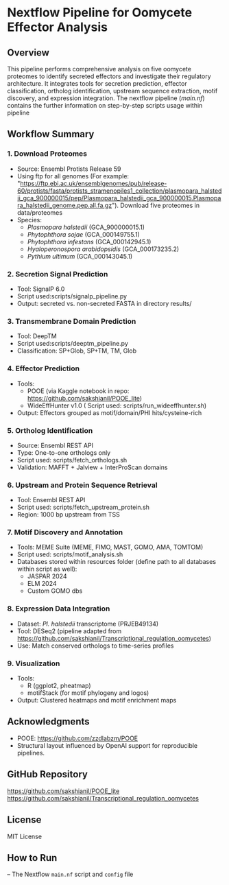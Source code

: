 # Nextflow Pipeline for Oomycete Effector Analysis

## Overview
This pipeline performs comprehensive analysis on five oomycete proteomes to identify secreted effectors and investigate their regulatory architecture. It integrates tools for secretion prediction, effector classification, ortholog identification, upstream sequence extraction, motif discovery, and expression integration. The nextflow pipeline (*main.nf*) contains the further information on step-by-step scripts usage within pipeline 

## Workflow Summary

### 1. **Download Proteomes**
- Source: Ensembl Protists Release 59
- Using ftp for all genomes (For example:  "https://ftp.ebi.ac.uk/ensemblgenomes/pub/release-60/protists/fasta/protists_stramenopiles1_collection/plasmopara_halstedii_gca_900000015/pep/Plasmopara_halstedii_gca_900000015.Plasmopara_halstedii_genome.pep.all.fa.gz"). Download five proteomes in data/proteomes
- Species:
  - *Plasmopara halstedii* (GCA_900000015.1)
  - *Phytophthora sojae* (GCA_000149755.1)
  - *Phytophthora infestans* (GCA_000142945.1)
  - *Hyaloperonospora arabidopsidis* (GCA_000173235.2)
  - *Pythium ultimum* (GCA_000143045.1)

### 2. **Secretion Signal Prediction**
- Tool: SignalP 6.0 
- Script used:scripts/signalp_pipeline.py 
- Output: secreted vs. non-secreted FASTA in directory results/

### 3. **Transmembrane Domain Prediction**
- Tool: DeepTM
- Script used:scripts/deeptm_pipeline.py
- Classification: SP+Glob, SP+TM, TM, Glob

### 4. **Effector Prediction**
- Tools:
  - POOE (via Kaggle notebook in repo: https://github.com/sakshianil/POOE_lite)
  - WideEffHunter v1.0 ( Script used: scripts/run_wideeffhunter.sh)
- Output: Effectors grouped as motif/domain/PHI hits/cysteine-rich

### 5. **Ortholog Identification**
- Source: Ensembl REST API
- Type: One-to-one orthologs only 
- Script used: scripts/fetch_orthologs.sh
- Validation: MAFFT + Jalview + InterProScan domains

### 6. **Upstream and Protein Sequence Retrieval**
- Tool: Ensembl REST API
- Script used: scripts/fetch_upstream_protein.sh 
- Region: 1000 bp upstream from TSS

### 7. **Motif Discovery and Annotation**
- Tools: MEME Suite (MEME, FIMO, MAST, GOMO, AMA, TOMTOM)
- Script used: scripts/motif_analysis.sh
- Databases stored within resources folder (define path to all databases within script as well):
  - JASPAR 2024
  - ELM 2024
  - Custom GOMO dbs

### 8. **Expression Data Integration**
- Dataset: *Pl. halstedii* transcriptome (PRJEB49134)
- Tool: DESeq2 (pipeline adapted from https://github.com/sakshianil/Transcriptional_regulation_oomycetes)
- Use: Match conserved orthologs to time-series profiles

### 9. **Visualization**
- Tools:
  - R (ggplot2, pheatmap)
  - motifStack (for motif phylogeny and logos)
- Output: Clustered heatmaps and motif enrichment maps

## Acknowledgments
- POOE: https://github.com/zzdlabzm/POOE
- Structural layout influenced by OpenAI support for reproducible pipelines.

## GitHub Repository
https://github.com/sakshianil/POOE_lite
https://github.com/sakshianil/Transcriptional_regulation_oomycetes

## License
MIT License

## How to Run
– The Nextflow `main.nf` script and `config` file 

